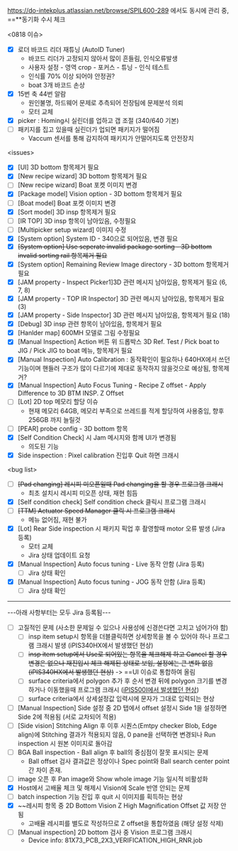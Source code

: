 https://do-intekplus.atlassian.net/browse/SPIL600-289 에서도 동시에 관리 중, ==**동기화 수시 체크

<0818 이슈>
- [x] 로더 바코드 리더 재튜닝 (AutoID Tuner)
	- 바코드 리더가 고정되지 않아서 많이 흔들림, 인식오류발생
	- 사용자 설정 - 영역 crop - 포커스 - 튜닝 - 인식 테스트
	- 인식률 70% 이상 되어야 안정권?
	- boat 3개 바코드 손상
- [x] 15번 축 44번 알람
	- 원인불명, 하드웨어 문제로 추측되어 전장팀에 문제분석 의뢰
	- 모터 교체
- [x] picker : Homing시 실린더를 업하고 갭 조절 (340/640 기본)
- [ ] 패키지를 집고 있을때 실린더가 업되면 패키지가 떨어짐
	- Vaccum 센서를 통해 감지하여 패키지가 안떨어지도록 안전장치

\<issues>
- [x] [UI] 3D bottom 항목제거 필요
- [x] [New recipe wizard] 3D bottom 항목제거 필요
- [ ] [New recipe wizard] Boat 포켓 이미지 변경
- [x] [Package model] Vision option - 3D bottom 항목제거 필요
- [ ] [Boat model] Boat 포켓 이미지 변경
- [x] [Sort model] 3D insp 항목제거 필요
- [ ] [IR TOP] 3D insp 항목이 남아있음, 수정필요
- [ ] [Multipicker setup wizard] 이미지 수정
- [x] [System option] System ID - 340으로 되어있음, 변경 필요
- [x] ~~[System option] Use seperate invalid package sorting - 3D bottom invalid sorting rail 항목제거 필요~~
- [x] [System option] Remaining Review Image directory - 3D bottom 항목제거 필요
- [x] [JAM property - Inspect Picker1]3D 관련 메시지 남아있음, 항목제거 필요 (6, 7, 8)
- [x] [JAM property - TOP IR Inspector] 3D 관련 메시지 남아있음, 항목제거 필요 (3)
- [x] [JAM property - Side Inspector] 3D 관련 메시지 남아있음, 항목제거 필요 (18)
- [x] [Debug] 3D insp 관련 항목이 남아있음, 항목제거 필요
- [x] [Hanlder map] 600MH 모델로 그림 수정필요
- [x] [Manual Inspection] Action 버튼 위 드롭박스 3D Ref. Test / Pick boat to JIG / Pick JIG to boat 메뉴, 항목제거 필요
- [x] [Manual Inspection] Auto Calibration : 동작확인이 필요하나 640HX에서 쓰던기능이며 핸들러 구조가 많이 다르기에 제대로 동작하지 않을것으로 예상됨, 항목제거?
- [x] [Manual Inspection] Auto Focus Tuning - Recipe Z offset - Apply Difference to 3D BTM INSP. Z Offset
- [ ] [Lot] 2D top 메모리 할당 이슈
	- 현재 메모리 64GB, 메모리 부족으로 쓰레드를 적게 할당하여 사용중임, 향후 256GB 까지 늘릴것
- [ ] [PEAR] probe config - 3D bottom 항목
- [x] [Self Condition Check] 시 Jam 메시지와 함께 UI가 변경됨
	- 의도된 기능
- [x] Side inspection : Pixel calibration 진입후 Quit 하면 크래시

\<bug list>
- [ ] ~~[Pad changing] 레시피 미오픈일때 Pad changing을 할 경우 프로그램 크래시~~
	- 최초 설치시 레시피 미오픈 상태, 재현 힘듬
- [x] [Self condition check] Self condition check 클릭시 프로그램 크래시
- [ ] ~~[TTM] Actuator Speed Manager 클릭 시 프로그램 크래시~~
	- 메뉴 없어짐, 재현 불가
- [x] [Lot] Rear Side inspection 시 패키지 픽업 후 촬영할때 motor 오류 발생 (Jira 등록)
	- 모터 교체
	- Jira 상태 업데이트 요청
- [x] [Manual Inspection] Auto focus tuning - Live 동작 안함 (Jira 등록)
	- [ ] Jira 상태 확인
- [x] [Manual Inspection] Auto focus tuning - JOG 동작 안함 (Jira 등록)
	- [ ] Jira 상태 확인
---
---아래 사항부터는 모두 Jira 등록됨---
- [ ] 고질적인 문제 (사소한 문제일 수 있으나 사용성에 신경쓴다면 고치고 넘어가야 함)
	- [ ] insp item setup시 항목을 더블클릭하면 상세항목을 볼 수 있어야 하나 프로그램 크래시 발생 (iPIS340HX에서 발생했던 현상)
	- [ ] ~~insp item setup에서 Use로 되어있는 항목을 체크해제 하고 Cancel 할 경우 변경은 없으나 재진입시 체크 해제된 상태로 보임, 설정에는 큰 변화 없음 (iPIS340HX에서 발생했던 현상)~~ -> ==UI 이슈로 통합하여 올림
	- [ ] surface criteria에서 polygon 추가 후 순서 변경 뒤에 polygon 크기를 변경하거나 이동했을때 프로그램 크래시 ([iPIS500I에서 발생했던 현상](https://do-intekplus.atlassian.net/browse/IPIS500I-316))
	- [ ] surface criteria에서 상세설정값 입력시에 문자가 그대로 입력되는 현상
- [ ] [Manual Inspection] Side 설정 중 2D 탭에서 offset 설정시 Side 1을 설정하면 Side 2에 적용됨 (서로 교차되어 적용)
- [ ] [Side vision] Stitching Align 후 이후 시퀀스(Emtpy checker Blob, Edge align)에 Stitching 결과가 적용되지 않음, 0 pane을 선택하면 변경되나 Run inspection 시 원본 이미지로 돌아감
- [ ] BGA Ball inspection - Ball align 후 ball의 중심점이 잘못 표시되는 문제
	- Ball offset 검사 결과값은 정상이나 Spec point와 Ball search center point 간 차이 존재.
- [ ] image 오픈 후 Pan image와 Show whole image 기능 일시적 비활성화
- [x] Host에서 고배율 체크 및 해제시 Vision에 Scale 반영 안되는 문제
- [ ] batch inspection 기능 진입 후 quit 시 이미지를 획득하는 현상
- [x] ~~레시피 항목 중 2D Bottom Vision Z High Magnification Offset 값 저장 안됨
	- 고배율 레시피를 별도로 작성하므로 Z offset을 통합하였음 (해당 설정 삭제)
- [ ] [Manual inspection] 2D bottom 검사 중 Vision 프로그램 크래시
	- Device info: 81X73_PCB_2X3_VERIFICATION_HIGH_RNR.job